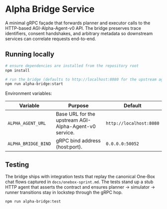# Alpha Bridge Service

A minimal gRPC façade that forwards planner and executor calls to the HTTP-based
AGI-Alpha-Agent-v0 API. The bridge preserves trace identifiers, consent
handshakes, and arbitrary metadata so downstream services can correlate requests
end-to-end.

## Running locally

```bash
# ensure dependencies are installed from the repository root
npm install

# run the bridge (defaults to http://localhost:8080 for the upstream agent)
npm run alpha-bridge:start
```

Environment variables:

| Variable | Purpose | Default |
| --- | --- | --- |
| `ALPHA_AGENT_URL` | Base URL for the upstream AGI-Alpha-Agent-v0 service. | `http://localhost:8080` |
| `ALPHA_BRIDGE_BIND` | gRPC bind address (host:port). | `0.0.0.0:50052` |

## Testing

The bridge ships with integration tests that replay the canonical One-Box chat
flows captured in `docs/onebox-sprint.md`. The tests stand up a stub HTTP agent
that asserts the contract and ensures planner → simulator → runner transitions
stay in lockstep through the gRPC hop.

```bash
npm run alpha-bridge:test
```
